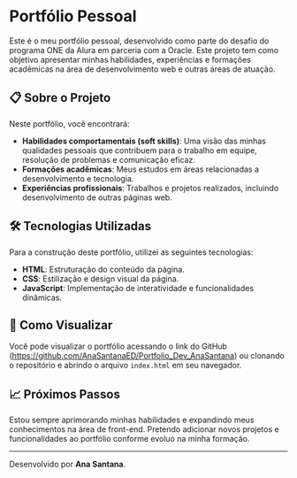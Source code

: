 # Portfólio Pessoal

Este é o meu portfólio pessoal, desenvolvido como parte do desafio do programa ONE da Alura em parceria com a Oracle. Este projeto tem como objetivo apresentar minhas habilidades, experiências e formações acadêmicas na área de desenvolvimento web e outras áreas de atuação.

## 📋 Sobre o Projeto

Neste portfólio, você encontrará:

- **Habilidades comportamentais (soft skills)**: Uma visão das minhas qualidades pessoais que contribuem para o trabalho em equipe, resolução de problemas e comunicação eficaz.
- **Formações acadêmicas**: Meus estudos em áreas relacionadas a desenvolvimento e tecnologia.
- **Experiências profissionais**: Trabalhos e projetos realizados, incluindo desenvolvimento de outras páginas web.

## 🛠️ Tecnologias Utilizadas

Para a construção deste portfólio, utilizei as seguintes tecnologias:

- **HTML**: Estruturação do conteúdo da página.
- **CSS**: Estilização e design visual da página.
- **JavaScript**: Implementação de interatividade e funcionalidades dinâmicas.

## 🚀 Como Visualizar

Você pode visualizar o portfólio acessando o link do GitHub (https://github.com/AnaSantanaED/Portfolio_Dev_AnaSantana) ou clonando o repositório e abrindo o arquivo `index.html` em seu navegador.

## 📈 Próximos Passos

Estou sempre aprimorando minhas habilidades e expandindo meus conhecimentos na área de front-end. Pretendo adicionar novos projetos e funcionalidades ao portfólio conforme evoluo na minha formação.

---

Desenvolvido por **Ana Santana**.
